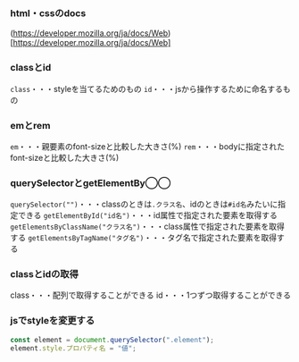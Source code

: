 ### html・cssのdocs
(https://developer.mozilla.org/ja/docs/Web)[https://developer.mozilla.org/ja/docs/Web]

### classとid
`class`・・・styleを当てるためのもの
`id`・・・jsから操作するために命名するもの

### emとrem
`em`・・・親要素のfont-sizeと比較した大きさ(%)
`rem`・・・bodyに指定されたfont-sizeと比較した大きさ(%)

### querySelectorとgetElementBy◯◯
`querySelector("")`・・・classのときは`.クラス名`、idのときは`#id名`みたいに指定できる
`getElementById("id名")`・・・id属性で指定された要素を取得する
`getElementsByClassName("クラス名")`・・・class属性で指定された要素を取得する
`getElementsByTagName("タグ名")`・・・タグ名で指定された要素を取得する

### classとidの取得
class・・・配列で取得することができる
id・・・1つずつ取得することができる

### jsでstyleを変更する
```js
const element = document.querySelector(".element");
element.style.プロパティ名 = "値";
```